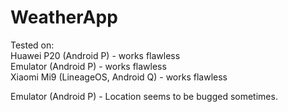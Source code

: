 # WeatherApp

Tested on:<br />
Huawei P20 (Android P) - works flawless<br />
Emulator (Android P) - works flawless<br />
Xiaomi Mi9 (LineageOS, Android Q) - works flawless<br />

Emulator (Android P) - Location seems to be bugged sometimes.<br />
